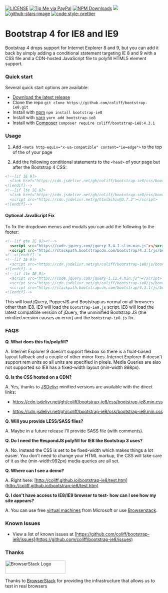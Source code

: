 [![LICENSE](https://img.shields.io/badge/license-MIT-lightgrey.svg)](https://raw.githubusercontent.com/coliff/bootstrap-ie8/master/LICENSE)
[![Tip Me via PayPal](https://img.shields.io/badge/PayPal-tip%20me-green.svg?logo=paypal)](https://www.paypal.me/coliff)
[![NPM Downloads](https://img.shields.io/npm/dt/bootstrap-ie8.svg)](https://www.npmjs.com/package/bootstrap-ie8)
[![](https://data.jsdelivr.com/v1/package/gh/coliff/bootstrap-ie8/badge)](https://www.jsdelivr.com/package/gh/coliff/bootstrap-ie8)
[![github-stars-image](https://img.shields.io/github/stars/coliff/bootstrap-ie8.svg?label=github%20stars)](https://github.com/coliff/bootstrap-ie8)
[![code style: prettier](https://img.shields.io/badge/code_style-prettier-ff69b4.svg?style=flat-square)](https://github.com/prettier/prettier)

# Bootstrap 4 for IE8 and IE9

Bootstrap 4 drops support for Internet Explorer 8 and 9, but you can add it back by simply adding a conditional statement targeting IE 8 and 9 with a CSS file and a CDN-hosted JavaScript file to polyfill HTML5 element support.

### Quick start

Several quick start options are available:

- [Download the latest release](https://github.com/coliff/bootstrap-ie8/archive/v4.3.1.zip)
- Clone the repo `git clone https://github.com/coliff/bootstrap-ie8.git`
- Install with [npm](https://www.npmjs.com/package/bootstrap-ie8) `npm install bootstrap-ie8`
- Install with [yarn](https://yarnpkg.com/en/package/bootstrap-ie8) `yarn add bootstrap-ie8`
- Install with [Composer](https://getcomposer.org/) `composer require coliff/bootstrap-ie8:4.3.1`

### Usage

1.  Add `<meta http-equiv="x-ua-compatible" content="ie=edge">` to the top of the <head> of your page

2.  Add the following conditional statements to the `<head>` of your page but after the Bootstrap 4 CSS:

```html
<!--[if IE 9]>
  <link href="https://cdn.jsdelivr.net/gh/coliff/bootstrap-ie8/css/bootstrap-ie9.min.css" rel="stylesheet">
<![endif]-->
<!--[if lte IE 8]>
  <link href="https://cdn.jsdelivr.net/gh/coliff/bootstrap-ie8/css/bootstrap-ie8.min.css" rel="stylesheet">
  <script src="https://cdn.jsdelivr.net/g/html5shiv@3.7.3"></script>
<![endif]-->
```

#### Optional JavaScript Fix

To fix the dropdown menus and modals you can add the following to the footer:

```html
<!--[if gte IE 9]><!-->
  <script src="https://code.jquery.com/jquery-3.4.1.slim.min.js"></script>
  <script src="https://stackpath.bootstrapcdn.com/bootstrap/4.3.1/js/bootstrap.bundle.min.js"></script>
<!--<![endif]-->
<!--[if IE 9]>
  <script src="https://cdn.jsdelivr.net/gh/coliff/bootstrap-ie8/js/bootstrap-ie9.min.js"></script>
<![endif]-->
<!--[if lte IE 8]>
  <script src="https://code.jquery.com/jquery-1.12.4.min.js"></script>
  <script src="https://cdn.jsdelivr.net/gh/coliff/bootstrap-ie8/js/bootstrap-ie8.min.js"></script>
  <script src="https://stackpath.bootstrapcdn.com/bootstrap/4.3.1/js/bootstrap.js"></script>
<![endif]-->
```

This will load jQuery, PopperJS and Bootstrap as normal on all browsers other than IE8.
IE9 will load the `bootstrap-ie9.js` script.
IE8 will load the latest compatible version of jQuery, the unminified Bootstrap JS (the minified version causes an error) and the `bootstrap-ie8.js` fix.

### FAQS

**Q. What does this fix/polyfill?**

A. Internet Explorer 9 doesn't support flexbox so there is a float-based layout fallback and a couple of other minor fixes. Internet Explorer 8 doesn't support rem units so all units are specified in pixels. Media Queries are also not supported so IE8 has a fixed-width layout (min-width 998px).

**Q. Is the CSS hosted on a CDN?**

A. Yes, thanks to [JSDelivr](https://www.jsdelivr.com/package/gh/coliff/bootstrap-ie8?path=css) minified versions are available with the direct links:

- https://cdn.jsdelivr.net/gh/coliff/bootstrap-ie8/css/bootstrap-ie8.min.css

- https://cdn.jsdelivr.net/gh/coliff/bootstrap-ie8/css/bootstrap-ie9.min.css

**Q. Will you provide LESS/SASS files?**

A. Maybe in a future release I'll provide SASS file (with comments).

**Q. Do I need the RespondJS polyfill for IE8 like Bootstrap 3 uses?**

A. No. Instead the CSS is set to be fixed-width which makes things a lot easier. You don't need to change your HTML markup, the CSS will take care of it as the (min-width:992px) media queries are all set.

**Q. Where can I see a demo?**

A. Right here: [http://coliff.github.io/bootstrap-ie8/test.htm](http://coliff.github.io/bootstrap-ie8/test.htm)

**Q. I don't have access to IE8/IE9 browser to test- how can I see how my site appears?**

A. You can use free [virtual machines](https://developer.microsoft.com/en-us/microsoft-edge/tools/vms/) from Microsoft or use [Browserstack](https://www.browserstack.com/).

### Known Issues

- View a list of known issues at [https://github.com/coliff/bootstrap-ie8/issues](https://github.com/coliff/bootstrap-ie8/issues)

### Thanks

<a href="https://www.browserstack.com/">
  <img src="https://live.browserstack.com/images/opensource/browserstack-logo.svg" alt="BrowserStack Logo" width="192" height="42">
</a>

Thanks to [BrowserStack](https://www.browserstack.com/) for providing the infrastructure that allows us to test in real browsers
